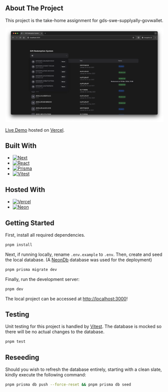 
## About The Project
This project is the take-home assignment for gds-swe-supplyally-govwallet.

![Screenshot](https://github.com/st-muel/gds-intern-assignment/blob/main/public/screenshot.png)

[Live Demo](https://gds-intern-assignment.vercel.app/) hosted on [Vercel][Vercel-url].

## Built With

* [![Next][Next.js]][Next-url]
* [![React][React.js]][React-url]
* [![Prisma][Prisma]][Prisma-url]
* [![Vitest][Vitest]][Vitest-url]

## Hosted With

* [![Vercel][Vercel]][Vercel-url]
* [![Neon][Neon]][Neon-url]

## Getting Started

First, install all required dependencies.
```bash
pnpm install
```

Next, if running locally, rename `.env.example` to `.env`.
Then, create and seed the local database. (A [NeonDb][Neon-url] database was used for the deployment)
```bash
pnpm prisma migrate dev
```

Finally, run the development server:

```bash
pnpm dev
```

The local project can be accessed at [http://localhost:3000](http://localhost:3000)!

## Testing

Unit testing for this project is handled by [Vitest][Vitest-url]. The database is mocked so there will be no actual changes to the database.

```bash
pnpm test
```

## Reseeding

Should you wish to refresh the database entirely, starting with a clean slate, kindly execute the following command:

```bash
pnpm prisma db push --force-reset && pnpm prisma db seed
```

[Next.js]: https://img.shields.io/badge/next.js-000000?style=for-the-badge&logo=nextdotjs&logoColor=white
[Next-url]: https://nextjs.org/
[React.js]: https://img.shields.io/badge/React-20232A?style=for-the-badge&logo=react&logoColor=61DAFB
[React-url]: https://reactjs.org/
[Prisma]: https://img.shields.io/badge/Prisma-3982CE?style=for-the-badge&logo=Prisma&logoColor=white
[Prisma-url]: https://www.prisma.io/
[Vitest]: https://img.shields.io/badge/-Vitest-%252529?style=for-the-badge&logo=vitest&logoColor=white
[Vitest-url]: https://vitest.dev/
[Vercel]: https://img.shields.io/badge/Vercel-black?style=flat&logo=Vercel&logoColor=white
[Vercel-url]: https://vercel.com/
[Neon]: https://neon.tech/_next/static/svgs/e9de8fc7653111a1423e0d227c0c5e9f.svg
[Neon-url]: https://neon.tech/